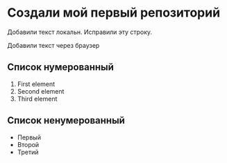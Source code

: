 # Создали мой первый репозиторий

Добавили текст локальн. Исправили эту строку.

Добавили текст через браузер

## Список нумерованный
1. First element
2. Second element
3. Third element

## Список ненумерованный
* Первый
* Второй
* Третий
